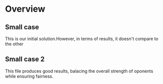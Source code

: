 # Overview

## Small case 

This is our initial solution.However, in terms of results, it doesn't compare to the other

## Small case 2

This file produces good results, balacing the overall strength of oponents while ensuring fairness.
